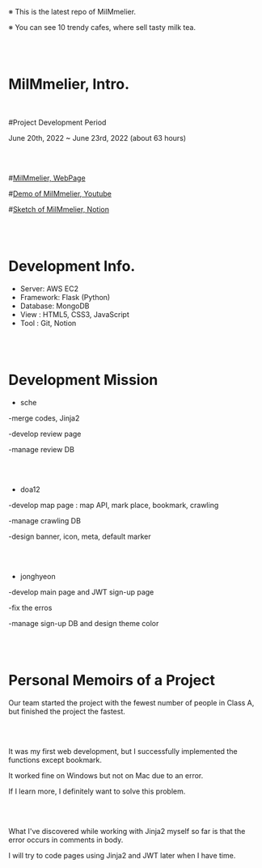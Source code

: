 ※ This is the latest repo of MilMmelier.

※ You can see 10 trendy cafes, where sell tasty milk tea.

<br/>
<br/>

# MilMmelier, Intro. 


<br/>

#Project Development Period

June 20th, 2022 ~ June 23rd, 2022 (about 63 hours)

<br/>
<br/>

#[MilMmelier, WebPage](http://54.180.105.208/login)

#[Demo of MilMmelier, Youtube](https://www.youtube.com/watch?v=5FVSqzKxk8o)

#[Sketch of MilMmelier, Notion](https://www.notion.so/Chapter-1-7b453548af8341dc815f17033f44df72)


<br/>
<br/>

# Development Info.

-   Server: AWS EC2 
-   Framework: Flask (Python)
-   Database: MongoDB
-   View : HTML5, CSS3, JavaScript
-   Tool : Git, Notion

<br/>
<br/>

# Development Mission

-   sche

  -merge codes, Jinja2
  
  -develop review page
  
  -manage review DB
  
<br/>
<br/>

-   doa12

-develop map page : map API, mark place, bookmark, crawling

-manage crawling DB

-design banner, icon, meta, default marker

<br/>
<br/>

-   jonghyeon

-develop main page and JWT sign-up page

-fix the erros

-manage sign-up DB and design theme color

<br/>
<br/>

# Personal Memoirs of a Project

Our team started the project with the fewest number of people in Class A, but finished the project the fastest.

<br/>
<br/>

It was my first web development, but I successfully implemented the functions except bookmark.

It worked fine on Windows but not on Mac due to an error.

If I learn more, I definitely want to solve this problem.

<br/>
<br/>

What I've discovered while working with Jinja2 myself so far is that the error occurs in comments in body.

I will try to code pages using Jinja2 and JWT later when I have time.
